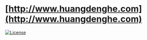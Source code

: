 # [http://www.huangdenghe.com](http://www.huangdenghe.com)
[![License](https://img.shields.io/badge/license-Apache--2.0-blue.svg)](http://www.apache.org/licenses/LICENSE-2.0)
